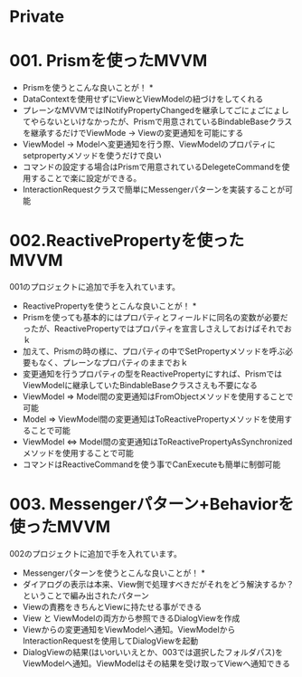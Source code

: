# Private

# 001. Prismを使ったMVVM  
* Prismを使うとこんな良いことが！ *  
* DataContextを使用せずにViewとViewModelの紐づけをしてくれる  
* プレーンなMVVMではINotifyPropertyChangedを継承してごにょごにょしてやらないといけなかったが、Prismで用意されているBindableBaseクラスを継承するだけでViewMode → Viewの変更通知を可能にする  
* ViewModel → Modelへ変更通知を行う際、ViewModelのプロパティにsetpropertyメソッドを使うだけで良い  
* コマンドの設定する場合はPrismで用意されているDelegeteCommandを使用することで楽に設定ができる。  
* InteractionRequestクラスで簡単にMessengerパターンを実装することが可能  
# 002.ReactivePropertyを使ったMVVM  
001のプロジェクトに追加で手を入れています。  
* ReactivePropertyを使うとこんな良いことが！ *  
* Prismを使っても基本的にはプロパティとフィールドに同名の変数が必要だったが、ReactivePropertyではプロパティを宣言しさえしておけばそれでおｋ  
* 加えて、Prismの時の様に、プロパティの中でSetPropertyメソッドを呼ぶ必要もなく、プレーンなプロパティのままでおｋ  
* 変更通知を行うプロパティの型をReactiveProperty<T>にすれば、PrismではViewModelに継承していたBindableBaseクラスさえも不要になる  
* ViewModel ⇒ Model間の変更通知はFromObjectメソッドを使用することで可能  
* Model ⇒ ViewModel間の変更通知はToReactivePropertyメソッドを使用することで可能  
* ViewModel ⇔ Model間の変更通知はToReactivePropertyAsSynchronizedメソッドを使用することで可能  
* コマンドはReactiveCommandを使う事でCanExecuteも簡単に制御可能  
# 003. Messengerパターン+Behaviorを使ったMVVM  
002のプロジェクトに追加で手を入れています。  
* Messengerパターンを使うとこんな良いことが！ *  
* ダイアログの表示は本来、View側で処理すべきだがそれをどう解決するか？ということで編み出されたパターン  
* Viewの責務をきちんとViewに持たせる事ができる  
* View と ViewModelの両方から参照できるDialogViewを作成  
* Viewからの変更通知をViewModelへ通知。ViewModelからInteractionRequestを使用してDialogViewを起動  
* DialogViewの結果(はいorいいえとか、003では選択したフォルダパス)をViewModelへ通知。ViewModelはその結果を受け取ってViewへ通知できる  
